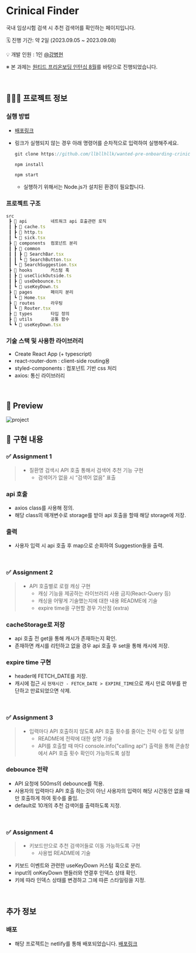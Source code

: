 # Crinical Finder

국내 임상시험 검색 시 추천 검색어를 확인하는 페이지입니다.

🗓️ 진행 기간: 약 2일 (2023.09.05 ~ 2023.09.08)

💡 개발 인원 : 1인 [@강병현](https://github.com/llbllhllk)

※ 본 과제는 [원티드 프리온보딩 인턴십 8월](https://www.wanted.co.kr/events/pre_ob_fe_12)를 바탕으로 진행되었습니다.

<br>

## 🧑🏻‍💻 프로젝트 정보

### 실행 방법

- [배포링크]()

- 링크가 실행되지 않는 경우 아래 명령어를 순차적으로 입력하여 실행해주세요.

  ```jsx
  git clone https://github.com/llbllhllk/wanted-pre-onboarding-crinical-finder.git

  npm install

  npm start
  ```

  - 실행하기 위해서는 Node.js가 설치된 환경이 필요합니다.

### 프로젝트 구조

```jsx
src
 ┣ 📂 api         네트워크 api 호출관련 로직
 ┃ ┣ 📄 cache.ts
 ┃ ┣ 📄 http.ts
 ┃ ┗ 📄 sick.tsx
 ┣ 📂 components  컴포넌트 분리
 ┃ ┣ 📂 common
 ┃ ┃ ┣ 📄 SearchBar.tsx
 ┃ ┃ ┗ 📄 SearchButton.tsx
 ┃ ┗ 📄 SearchSuggestion.tsx
 ┣ 📂 hooks       커스텀 훅
 ┃ ┣ 📄 useClickOutside.ts
 ┃ ┣ 📄 useDebounce.ts
 ┃ ┗ 📄 useKeyDown.ts
 ┣ 📂 pages       페이지 분리
 ┃ ┗ 📄 Home.tsx
 ┣ 📂 routes      라우팅
 ┃ ┗ 📄 Router.tsx
 ┣ 📂 types       타입 정의
 ┣ 📂 utils       공통 함수     
 ┗ ┗ 📄 useKeyDown.tsx

```

### 기술 스택 및 사용한 라이브러리

- Create React App (+ typescript)
- react-router-dom : client-side routing용
- styled-components : 컴포넌트 기반 css 처리
- axios: 통신 라이브러리

<br>

## 🎉 Preview

![project](https://github.com/llbllhllk/cnu-sw-academy-project-frontend/assets/33623123/ab3ec95c-d6c2-452b-b6e4-9792ebd93056) 

## 📝 구현 내용

### ✅ Assignment 1
> - 질환명 검색시 API 호출 통해서 검색어 추천 기능 구현
>   - 검색어가 없을 시 “검색어 없음” 표출

### api 호출
- axios class를 사용해 정의.
- 해당 class의 매개변수로 storage를 받아 api 호출을 할때 해당 storage에 저장.

### 출력
- 사용자 입력 시 api 호출 후 map으로 순회하여 Suggestion들을 출력.

<br>

### ✅ Assignment 2
> - API 호출별로 로컬 캐싱 구현
>    - 캐싱 기능을 제공하는 라이브러리 사용 금지(React-Query 등)
>    - 캐싱을 어떻게 기술했는지에 대한 내용 README에 기술
>    - expire time을 구현할 경우 가산점 (extra)

### cacheStorage로 저장
- api 호출 전 get을 통해 캐시가 존재하는지 확인.
- 존재하면 캐시를 리턴하고 없을 경우 api 호출 후 set을 통해 캐시에 저장.

### expire time 구현
- header에 FETCH_DATE를 저장.
- 캐시에 접근 시 `현재시간 - FETCH_DATE > EXPIRE_TIME`으로 캐시 만료 여부를 판단하고 만료되었으면 삭제.


<br />

### ✅ Assignment 3

> - 입력마다 API 호출하지 않도록 API 호출 횟수를 줄이는 전략 수립 및 실행
>   - README에 전략에 대한 설명 기술
>   - API를 호출할 때 마다 console.info("calling api") 출력을 통해 콘솔창에서 API 호출 횟수 확인이 가능하도록 설정

### debounce 전략
- API 요청에 500ms의 debounce를 적용.
- 사용자의 입력마다 API 호출 하는것이 아닌 사용자의 입력이 해당 시간동안 없을 때만 호출하게 하여 횟수를 줄임.
- default로 10개의 추천 검색어를 출력하도록 지정.

<br />

### ✅ Assignment 4
> - 키보드만으로 추천 검색어들로 이동 가능하도록 구현
>    - 사용법 README에 기술

- 키보드 이벤트와 관련한 useKeyDown 커스텀 훅으로 분리.
- input의 onKeyDown 핸들러와 연결후 인덱스 상태 확인.
- 키에 따라 인덱스 상태를 변경하고 그에 따른 스타일링을 지정.

<br />

## 추가 정보

### 배포

- 해당 프로젝트는 netlify를 통해 배포되었습니다. [배포링크]()